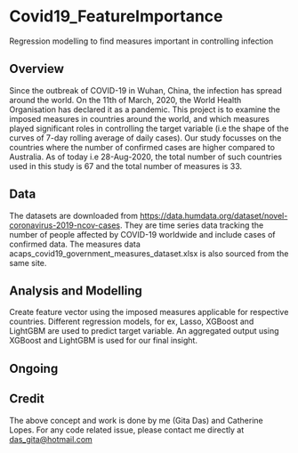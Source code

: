 # Covid19_FeatureImportance #
Regression modelling to find measures important in controlling infection 

## Overview ##
Since the outbreak of COVID-19 in Wuhan, China, the infection has spread around the world. On the 11th of March, 2020, the World Health Organisation has declared it as a pandemic. This project is to examine the imposed measures in countries around the world, and which measures played significant roles in controlling the target variable (i.e the shape of the curves of 7-day rolling average of daily cases). Our study focusses on the countries where the number of confirmed cases are higher compared to Australia. As of today i.e 28-Aug-2020, the total number of such countries used in this study is 67 and the total number of measures is 33.

## Data ##
The datasets are downloaded from https://data.humdata.org/dataset/novel-coronavirus-2019-ncov-cases. They are time series data tracking the number of people affected by COVID-19 worldwide and include cases of confirmed data. The measures data acaps_covid19_government_measures_dataset.xlsx is also sourced from the same site.

## Analysis and Modelling ##
Create feature vector using the imposed measures applicable for respective countries. Different regression models, for ex, Lasso, 
XGBoost and LightGBM are used to predict target variable. An aggregated output using XGBoost and LightGBM is used for our final insight.

## Ongoing ##

## Credit ##
The above concept and work is done by me (Gita Das) and Catherine Lopes. For any code related issue, please contact me directly 
at das_gita@hotmail.com
